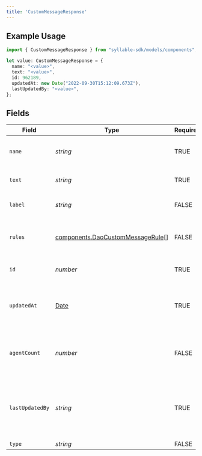 ```yaml
---
title: 'CustomMessageResponse'
---
```


## Example Usage

```typescript
import { CustomMessageResponse } from "syllable-sdk/models/components";

let value: CustomMessageResponse = {
  name: "<value>",
  text: "<value>",
  id: 962189,
  updatedAt: new Date("2022-09-30T15:12:09.673Z"),
  lastUpdatedBy: "<value>",
};
```

## Fields

| Field                                                                                         | Type                                                                                          | Required                                                                                      | Description                                                                                   |
| --------------------------------------------------------------------------------------------- | --------------------------------------------------------------------------------------------- | --------------------------------------------------------------------------------------------- | --------------------------------------------------------------------------------------------- |
| `name`                                                                                        | *string*                                                                                      | TRUE                                                                            | The name of the custom message                                                                |
| `text`                                                                                        | *string*                                                                                      | TRUE                                                                            | The text of the custom message                                                                |
| `label`                                                                                       | *string*                                                                                      | FALSE                                                                            | The label of the custom message                                                               |
| `rules`                                                                                       | [components.DaoCustomMessageRule](/sdk-docs/models/components/daocustommessagerule)[]          | FALSE                                                                            | Rules for time-specific message variants                                                      |
| `id`                                                                                          | *number*                                                                                      | TRUE                                                                            | The ID of the custom message                                                                  |
| `updatedAt`                                                                                   | [Date](https://developer.mozilla.org/en-US/docs/Web/JavaScript/Reference/Global_Objects/Date) | TRUE                                                                            | Timestamp of the most recent update to the custom message                                     |
| `agentCount`                                                                                  | *number*                                                                                      | FALSE                                                                            | The number of agents using the custom message                                                 |
| `lastUpdatedBy`                                                                               | *string*                                                                                      | TRUE                                                                            | The email address of the user who most recently updated the custom message                    |
| `type`                                                                                        | *string*                                                                                      | FALSE                                                                            | N/A                                                                                           |